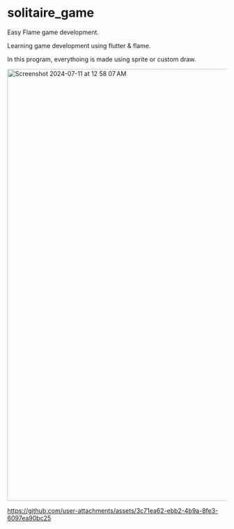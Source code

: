 # solitaire_game

Easy Flame game development.

Learning game development using flutter & flame.


In this program, everythoing is made using sprite or custom draw.

<img width="990" alt="Screenshot 2024-07-11 at 12 58 07 AM" src="https://github.com/NehaKushwah993/SolitaireGameFlutter/assets/19280756/3974e736-1c14-4481-bc5f-e8681f5c9f28">


https://github.com/user-attachments/assets/3c71ea62-ebb2-4b9a-8fe3-6097ea90bc25

